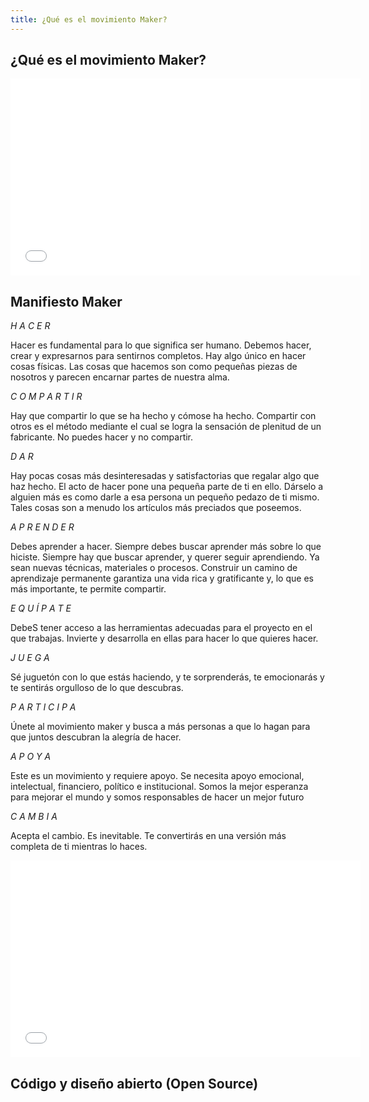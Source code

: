```yaml
---
title: ¿Qué es el movimiento Maker?
---
```


## ¿Qué es el movimiento Maker?

<iframe width="560" height="315" src="//www.youtube.com/embed/IsRBgBwLwxw" frameborder="0" allowfullscreen></iframe>

## Manifiesto Maker

*H A C E R*

Hacer es fundamental para lo que significa ser humano.
Debemos hacer, crear y expresarnos para sentirnos completos.
Hay algo único en hacer cosas físicas. Las cosas que hacemos
son como pequeñas piezas de nosotros y parecen encarnar
partes de nuestra alma.



*C O M P A R T I R*

Hay que compartir lo que se ha hecho y cómose ha hecho.
Compartir con otros es el método mediante el cual se logra
la sensación de plenitud de un fabricante.
No puedes hacer y no compartir.



*D A R*

Hay pocas cosas más desinteresadas y satisfactorias
que regalar algo que haz hecho.
El acto de hacer pone una pequeña parte de ti en ello.
Dárselo a alguien más es como darle a esa persona un pequeño
pedazo de ti mismo. Tales cosas son a menudo los artículos
más preciados que poseemos.



*A P R E N D E R*

Debes aprender a hacer. Siempre debes buscar aprender más sobre lo que hiciste.
Siempre hay que buscar aprender, y querer seguir aprendiendo. Ya sean
nuevas técnicas, materiales o procesos.
Construir un camino de aprendizaje permanente garantiza una
vida rica y gratificante y, lo que es más importante, te permite compartir.



*E Q U Í P A T E*

DebeS tener acceso a las herramientas adecuadas
para el proyecto en el que trabajas. Invierte y desarrolla
en ellas para hacer lo que quieres hacer.



*J U E G A*

Sé juguetón con lo que estás haciendo, y te sorprenderás,
te emocionarás y te sentirás orgulloso de lo que descubras.



*P A R T I C I P A*

Únete al movimiento maker y busca a más personas a que lo hagan
para que juntos descubran la alegría de hacer.



*A P O Y A*

Este es un movimiento y requiere apoyo.
Se necesita apoyo emocional, intelectual, financiero,
político e institucional.
Somos la mejor esperanza para mejorar el mundo y somos
responsables de hacer un mejor futuro



*C A M B I A*

Acepta el cambio. Es inevitable.
Te convertirás en una versión más completa de ti mientras lo haces.


<iframe width="560" height="315" src="//www.youtube.com/watch?v=I_WQOqKldm4" frameborder="0" allowfullscreen></iframe>

## Código y diseño abierto (Open Source)
